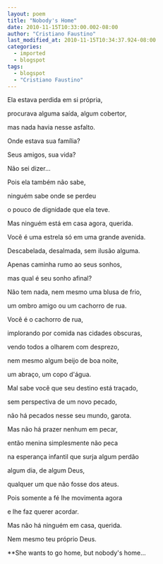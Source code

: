 ```yaml
---
layout: poem
title: "Nobody's Home"
date: 2010-11-15T10:33:00.002-08:00
author: "Cristiano Faustino"
last_modified_at: 2010-11-15T10:34:37.924-08:00
categories:
  - imported
  - blogspot
tags:
  - blogspot
  - "Cristiano Faustino"
---
```


Ela estava perdida em si própria,

procurava alguma saída, algum cobertor,

mas nada havia nesse asfalto.

Onde estava sua família?

Seus amigos, sua vida?

Não sei dizer...

Pois ela também não sabe,

ninguém sabe onde se perdeu

o pouco de dignidade que ela teve.

Mas ninguém está em casa agora, querida.

Você é uma estrela só em uma grande avenida.

Descabelada, desalmada, sem ilusão alguma.

Apenas caminha rumo ao seus sonhos,

mas qual é seu sonho afinal?

Não tem nada, nem mesmo uma blusa de frio,

um ombro amigo ou um cachorro de rua.

Você é o cachorro de rua,

implorando por comida nas cidades obscuras,

vendo todos a olharem com desprezo,

nem mesmo algum beijo de boa noite,

um abraço, um copo d'água.

Mal sabe você que seu destino está traçado,

sem perspectiva de um novo pecado,

não há pecados nesse seu mundo, garota.

Mas não há prazer nenhum em pecar,

então menina simplesmente não peca

na esperança infantil que surja algum perdão

algum dia, de algum Deus,

qualquer um que não fosse dos ateus.

Pois somente a fé lhe movimenta agora

e lhe faz querer acordar.

Mas não há ninguém em casa, querida.

Nem mesmo teu próprio Deus.

**She wants to go home, but nobody's home...